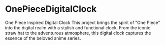 # OnePieceDigitalClock
One Piece Inspired Digital Clock  This project brings the spirit of "One Piece" into the digital realm with a stylish and functional clock. From the iconic straw hat to the adventurous atmosphere, this digital clock captures the essence of the beloved anime series.
